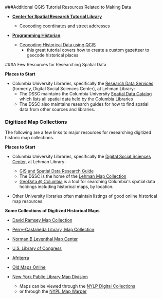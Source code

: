 

###Additional QGIS Tutorial Resources Related to Making Data

* **[Center for Spatial Research Tutorial Library](http://c4sr.columbia.edu/tutorials)**
	* [Geocoding coordinates and street addresses](https://github.com/CenterForSpatialResearch/MappingForTheUrbanHumanities_2017/blob/master/Tutorials/06_MakingData03.md)

* **[Programming Historian](https://programminghistorian.org/lessons/geocoding-qgis)**
	* [Geocoding Historical Data using QGIS](https://programminghistorian.org/lessons/geocoding-qgis)
		* this great tutorial covers how to create a custom gazetteer to geocode historical places


###A Few Resources for Researching Spatial Data

**Places to Start**

* Columbia University Libraries, specifically the [Research Data Services](http://library.columbia.edu/locations/dssc/data/service.html) (formerly, Digital Social Sciences Center), at Lehman Library:
	* The DSSC maintains the Columbia University [Spatial Data Catalog](https://geodata.library.columbia.edu) which lists all spatial data held by the Columbia Libraries
	* The DSSC also maintains research guides for how to find spatial data from other sources and libraries. 

### Digitized Map Collections

The following are a few links to major resources for researching digitized historic map collections.

**Places to Start**

* Columbia University Libraries, specifically the [Digital Social Sciences Center,](http://library.columbia.edu/services/research-data-services.html) at Lehman Library:
	* [GIS and Spatial Data Research Guide](http://guides.library.columbia.edu/c.php?g=715646&p=5092264)
	* The DSSC is the home of the [Lehman Map Collection](http://library.columbia.edu/locations/maps/about.html)
	* [GeoData @ Columbia](http://geodata.cul.columbia.edu) is a tool for searching Columbia's spatial data holdings including historical maps, by location. 

* Other University libraries often maintain listings of good online historical map resources

**Some Collections of Digitized Historical Maps**

* [David Ramsey Map Collection](http://www.davidrumsey.com)

* [Perry-Castañeda Library, Map Collection](http://www.lib.utexas.edu/maps/)

* [Norman B Leventhal Map Center](http://maps.bpl.org)

* [U.S. Library of Congress](https://www.loc.gov/maps/collections/)

* [Afriterra](http://www.afriterra.org)

* [Old Maps Online](http://www.oldmapsonline.org)

* [New York Public Library Map Division](https://www.nypl.org/blog/2014/03/28/open-access-maps)
	* Maps can be viewed through the [NYLP Digital Collections](http://digitalcollections.nypl.org/search/index?filters%5BphysicalLocation_mtxt_s%5D%5B%5D=Map+Division&keywords=&sort=dateDigitized_dt+desc)
	* or through the [NYPL Map Warper](http://maps.nypl.org/warper/)